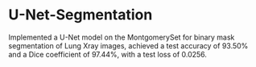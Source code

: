 # U-Net-Segmentation
Implemented a U-Net model on the MontgomerySet for binary mask segmentation of Lung Xray images, achieved a test accuracy of 93.50% and a Dice coefficient of 97.44%, with a test loss of 0.0256. 
